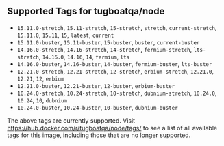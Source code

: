 ## Supported Tags for tugboatqa/node

* `15.11.0-stretch`, `15.11-stretch`, `15-stretch`, `stretch`, `current-stretch`, `15.11.0`, `15.11`, `15`, `latest`, `current`
* `15.11.0-buster`, `15.11-buster`, `15-buster`, `buster`, `current-buster`
* `14.16.0-stretch`, `14.16-stretch`, `14-stretch`, `fermium-stretch`, `lts-stretch`, `14.16.0`, `14.16`, `14`, `fermium`, `lts`
* `14.16.0-buster`, `14.16-buster`, `14-buster`, `fermium-buster`, `lts-buster`
* `12.21.0-stretch`, `12.21-stretch`, `12-stretch`, `erbium-stretch`, `12.21.0`, `12.21`, `12`, `erbium`
* `12.21.0-buster`, `12.21-buster`, `12-buster`, `erbium-buster`
* `10.24.0-stretch`, `10.24-stretch`, `10-stretch`, `dubnium-stretch`, `10.24.0`, `10.24`, `10`, `dubnium`
* `10.24.0-buster`, `10.24-buster`, `10-buster`, `dubnium-buster`

The above tags are currently supported. Visit https://hub.docker.com/r/tugboatqa/node/tags/ to see a list of all available tags for this image, including those that are no longer supported.
